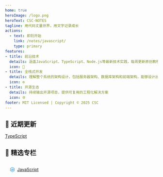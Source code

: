 ```yaml
---
home: true
heroImage: /logo.png
heroText: CSC-NOTES
tagline: 用代码丈量世界，用文字记录成长
actions:
  - text: 即刻开始
    link: /notes/javascript/
    type: primary
features:
- title: 前沿技术
  details: 涵盖JavaScript、TypeScript、Node.js等最新技术实践，每周更新原创教程
  icon: 🚀
- title: 全栈式开发
  details: 理解整个系统的架构设计，包括服务器架构、数据库架构和前端架构，能够设计出高效、可扩展和易于维护的系统
  icon: ⚙️
- title: 开源生态
  details: 持续输出开源项目，提供可复用的工程化解决方案
  icon: 🌐
footer: MIT Licensed | Copyright © 2025 CSC
---
```


<!-- 自定义内容区块 -->
## 🎯 近期更新
[TypeScript](/notes/typescript/README.md) 

## 🌟 精选专栏
<div class="feature-grid">
  <a href="./notes/javascript/" class="grid-item">
    <img src="/javascript.png" alt="JavaScript">
    <div class='content'>JavaScript</div>
  </a>
</div>

<style>
.feature-grid {
  display: flex;
  flex-wrap: wrap;
  gap: 1rem;
  margin: 1rem 0;
}
.grid-item {
  display: flex;
  align-items: center;
  padding: 1rem;
  border-radius: 8px;
  transition: transform 0.2s;
  background: var(--c-bg-accent);
  min-width: 200px;
  flex: 1;
}
.grid-item:hover {
  transform: translateY(-5px);
}
.grid-item img {
  margin-right: 0.5rem;
  width: 16px; /* 可根据需要调整 */
  height: 16px; /* 可根据需要调整 */
}
.grid-item .content {
  margin: 0;
  white-space: nowrap;
}
</style>
